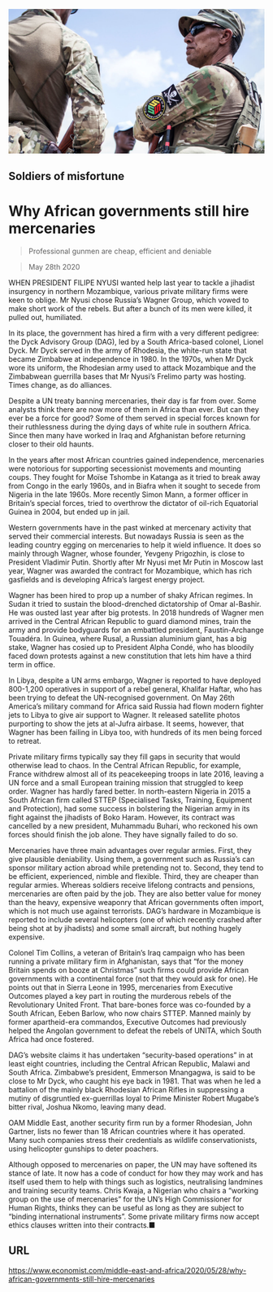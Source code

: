 ![](./images/20200530_MAP002_0.jpg)

## Soldiers of misfortune

# Why African governments still hire mercenaries

> Professional gunmen are cheap, efficient and deniable

> May 28th 2020

WHEN PRESIDENT FILIPE NYUSI wanted help last year to tackle a jihadist insurgency in northern Mozambique, various private military firms were keen to oblige. Mr Nyusi chose Russia’s Wagner Group, which vowed to make short work of the rebels. But after a bunch of its men were killed, it pulled out, humiliated.

In its place, the government has hired a firm with a very different pedigree: the Dyck Advisory Group (DAG), led by a South Africa-based colonel, Lionel Dyck. Mr Dyck served in the army of Rhodesia, the white-run state that became Zimbabwe at independence in 1980. In the 1970s, when Mr Dyck wore its uniform, the Rhodesian army used to attack Mozambique and the Zimbabwean guerrilla bases that Mr Nyusi’s Frelimo party was hosting. Times change, as do alliances.

Despite a UN treaty banning mercenaries, their day is far from over. Some analysts think there are now more of them in Africa than ever. But can they ever be a force for good? Some of them served in special forces known for their ruthlessness during the dying days of white rule in southern Africa. Since then many have worked in Iraq and Afghanistan before returning closer to their old haunts.

In the years after most African countries gained independence, mercenaries were notorious for supporting secessionist movements and mounting coups. They fought for Moïse Tshombe in Katanga as it tried to break away from Congo in the early 1960s, and in Biafra when it sought to secede from Nigeria in the late 1960s. More recently Simon Mann, a former officer in Britain’s special forces, tried to overthrow the dictator of oil-rich Equatorial Guinea in 2004, but ended up in jail.

Western governments have in the past winked at mercenary activity that served their commercial interests. But nowadays Russia is seen as the leading country egging on mercenaries to help it wield influence. It does so mainly through Wagner, whose founder, Yevgeny Prigozhin, is close to President Vladimir Putin. Shortly after Mr Nyusi met Mr Putin in Moscow last year, Wagner was awarded the contract for Mozambique, which has rich gasfields and is developing Africa’s largest energy project.

Wagner has been hired to prop up a number of shaky African regimes. In Sudan it tried to sustain the blood-drenched dictatorship of Omar al-Bashir. He was ousted last year after big protests. In 2018 hundreds of Wagner men arrived in the Central African Republic to guard diamond mines, train the army and provide bodyguards for an embattled president, Faustin-Archange Touadéra. In Guinea, where Rusal, a Russian aluminium giant, has a big stake, Wagner has cosied up to President Alpha Condé, who has bloodily faced down protests against a new constitution that lets him have a third term in office.

In Libya, despite a UN arms embargo, Wagner is reported to have deployed 800-1,200 operatives in support of a rebel general, Khalifar Haftar, who has been trying to defeat the UN-recognised government. On May 26th America’s military command for Africa said Russia had flown modern fighter jets to Libya to give air support to Wagner. It released satellite photos purporting to show the jets at al-Jufra airbase. It seems, however, that Wagner has been failing in Libya too, with hundreds of its men being forced to retreat.

Private military firms typically say they fill gaps in security that would otherwise lead to chaos. In the Central African Republic, for example, France withdrew almost all of its peacekeeping troops in late 2016, leaving a UN force and a small European training mission that struggled to keep order. Wagner has hardly fared better. In north-eastern Nigeria in 2015 a South African firm called STTEP (Specialised Tasks, Training, Equipment and Protection), had some success in bolstering the Nigerian army in its fight against the jihadists of Boko Haram. However, its contract was cancelled by a new president, Muhammadu Buhari, who reckoned his own forces should finish the job alone. They have signally failed to do so.

Mercenaries have three main advantages over regular armies. First, they give plausible deniability. Using them, a government such as Russia’s can sponsor military action abroad while pretending not to. Second, they tend to be efficient, experienced, nimble and flexible. Third, they are cheaper than regular armies. Whereas soldiers receive lifelong contracts and pensions, mercenaries are often paid by the job. They are also better value for money than the heavy, expensive weaponry that African governments often import, which is not much use against terrorists. DAG’s hardware in Mozambique is reported to include several helicopters (one of which recently crashed after being shot at by jihadists) and some small aircraft, but nothing hugely expensive.

Colonel Tim Collins, a veteran of Britain’s Iraq campaign who has been running a private military firm in Afghanistan, says that “for the money Britain spends on booze at Christmas” such firms could provide African governments with a continental force (not that they would ask for one). He points out that in Sierra Leone in 1995, mercenaries from Executive Outcomes played a key part in routing the murderous rebels of the Revolutionary United Front. That bare-bones force was co-founded by a South African, Eeben Barlow, who now chairs STTEP. Manned mainly by former apartheid-era commandos, Executive Outcomes had previously helped the Angolan government to defeat the rebels of UNITA, which South Africa had once fostered.

DAG’s website claims it has undertaken “security-based operations” in at least eight countries, including the Central African Republic, Malawi and South Africa. Zimbabwe’s president, Emmerson Mnangagwa, is said to be close to Mr Dyck, who caught his eye back in 1981. That was when he led a battalion of the mainly black Rhodesian African Rifles in suppressing a mutiny of disgruntled ex-guerrillas loyal to Prime Minister Robert Mugabe’s bitter rival, Joshua Nkomo, leaving many dead.

OAM Middle East, another security firm run by a former Rhodesian, John Gartner, lists no fewer than 18 African countries where it has operated. Many such companies stress their credentials as wildlife conservationists, using helicopter gunships to deter poachers.

Although opposed to mercenaries on paper, the UN may have softened its stance of late. It now has a code of conduct for how they may work and has itself used them to help with things such as logistics, neutralising landmines and training security teams. Chris Kwaja, a Nigerian who chairs a “working group on the use of mercenaries” for the UN’s High Commissioner for Human Rights, thinks they can be useful as long as they are subject to “binding international instruments”. Some private military firms now accept ethics clauses written into their contracts.■

## URL

https://www.economist.com/middle-east-and-africa/2020/05/28/why-african-governments-still-hire-mercenaries
